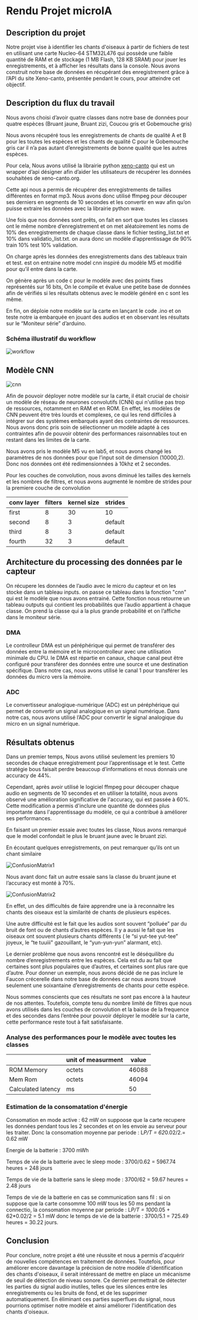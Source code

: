 # Rendu Projet microIA

## Description du projet

Notre projet vise à identifier les chants d'oiseaux à partir de fichiers de test en utilisant une carte Nucleo-64 STM32L476 qui possède une faible quantité de RAM et de stockage (1 MB Flash, 128 KB SRAM) pour jouer les enregistrements, et à afficher les résultats dans la console. Nous avons construit notre base de données en récupérant des enregistrement grâce à l’API du site Xeno-canto, présentée pendant le cours, pour atteindre cet objectif.

## Description du flux du travail

Nous avons choisi d’avoir quatre classes dans notre base de données pour quatre espèces (Bruant jaune, Bruant zizi, Coucou gris et Gobemouche gris)

Nous avons récupéré tous les enregistrements de chants de qualité A et B pour les toutes les espèces et les chants de qualité C pour le Gobemouche gris car il n’a pas autant d’enregistrements de bonne qualité que les autres espèces.

Pour cela, Nous avons utilisé la librairie python [xeno-canto](https://pypi.org/project/xeno-canto/) qui est un wrapper d’api désigner afin d’aider les utilisateurs de récupérer les données souhaitées de xeno-canto.org.

Cette api nous a permis de récupérer des enregistrements de tailles différentes en format mp3. Nous avons donc utilisé ffmpeg pour découper ses derniers en segments de 10 secondes et les convertir en wav afin qu’on puisse extraire les données avec la librairie python wave.

Une fois que nos données sont prêts, on fait en sort que toutes les classes ont le même nombre d’enregistrement et on met aléatoirement les noms de 10% des enregistrements de chaque classe dans le fichier testing_list.txt et 10% dans validatio_list.txt. on aura donc un modèle d’apprentissage de 90% train 10% test 10% validation.

On charge après les données des enregistrements dans des tableaux train et test. est on entraine notre model cnn inspiré du modèle M5 et modifié pour qu’il entre dans la carte.

On génère après un code c pour le modèle avec des points fixes représentés sur 16 bits, On le compile et évalue une petite base de données afin de vérifiés si les résultats obtenus avec le modèle généré en c sont les même.

En fin, on déploie notre modèle sur la carte en lançant le code .ino et on teste notre ia embarquée en jouant des audios et en observant les résultats sur le “Moniteur série” d’arduino.

### Schéma illustratif du workflow

![workflow](images/workflow.png)

## Modèle CNN

![cnn](images/cnn.png)

Afin de pouvoir déployer notre modèle sur la carte, il était crucial de choisir un modèle de réseau de neurones convolutifs (CNN) qui n'utilise pas trop de ressources, notamment en RAM et en ROM. En effet, les modèles de CNN peuvent être très lourds et complexes, ce qui les rend difficiles à intégrer sur des systèmes embarqués ayant des contraintes de ressources. Nous avons donc pris soin de sélectionner un modèle adapté à ces contraintes afin de pouvoir obtenir des performances raisonnables tout en restant dans les limites de la carte.

Nous avons pris le modèle M5 vu en lab5, et nous avons changé les paramètres de nos données pour que l’input soit de dimension (10000,2). Donc nos données ont été redimensionnées à 10khz et 2 secondes.

Pour les couches de convolution, nous avons diminué les tailles des kernels et les nombres de filtres, et nous avons augmenté le nombre de strides pour la premiere couche de convolution

| conv layer | filters | kernel size | strides |
| ---------- | ------- | ----------- | ------- |
| first      | 8       | 30          | 10      |
| second     | 8       | 3           | default |
| third      | 8       | 3           | default |
| fourth     | 32      | 3           | default |

## Architecture du processing des données par le capteur

On récupere les données de l’audio avec le micro du capteur et on les stocke dans un tableau inputs. on passe ce tableau dans la fonction "cnn" qui est le modèle que nous avons entrainé. Cette fonction nous retourne un tableau outputs qui contient les probabilités que l’audio appartient à chaque classe. On prend la classe qui a la plus grande probabilité et on l’affiche dans le moniteur série.

### DMA

Le controlleur DMA est un péréphérique qui permet de transférer des données entre la mémoire et le microcontrolleur avec une utilisation minimale du CPU. le DMA est répartie en canaux, chaque canal peut être configuré pour transférer des données entre une source et une destination spécifique. Dans notre cas, nous avons utilisé le canal 1 pour transférer les données du micro vers la mémoire.

### ADC

Le convertisseur analogique-numérique (ADC) est un péréphérique qui permet de convertir un signal analogique en un signal numérique. Dans notre cas, nous avons utilisé l’ADC pour convertir le signal analogique du micro en un signal numérique.

## Résultats obtenus

Dans un premier temps, Nous avons utilisé seulement les premiers 10 secondes de chaque enregistrement pour l’apprentissage et le test. Cette stratégie bous faisait perdre beaucoup d’informations et nous donnais une accuracy de 44%.

Cependant, après avoir utilisé le logiciel ffmpeg pour découper chaque audio en segments de 10 secondes et en utiliser la totalité, nous avons observé une amélioration significative de l'accuracy, qui est passée à 60%. Cette modification a permis d'inclure une quantité de données plus importante dans l'apprentissage du modèle, ce qui a contribué à améliorer ses performances.

En faisant un premier essaie avec toutes les classe, Nous avons remarqué que le model confondait le plus le bruant jaune avec le bruant zizi.

En écoutant quelques enregistrements, on peut remarquer qu’ils ont un chant similaire

![ConfusionMatrix1](images/ConfusionMatrix1.png)

Nous avant donc fait un autre essaie sans la classe du bruant jaune et l’accuracy est monté à 70%.

![ConfusionMatrix2](images/ConfusionMatrix2.png)

En effet, un des difficultés de faire apprendre une ia à reconnaitre les chants des oiseaux est la similarité de chants de plusieurs espèces.

Une autre difficulté est le fait que les audios sont souvent “polluée” par du bruit de font ou de chants d’autres espèces. Il y a aussi le fait que les oiseaux ont souvent plusieurs chants différents ( le “si yut-tee yut-tee” joyeux, le “te tuuiii" gazouillant, le “yun-yun-yun” alarmant, etc).

Le dernier problème que nous avons rencontré est le déséquilibre du nombre d’enregistrements entre les espèces. Cela est du au fait que certaines sont plus populaires que d’autres, et certaines sont plus rare que d’autre. Pour donner un exemple, nous avons décidé de ne pas inclure le Faucon crécerelle dans notre base de données car nous avons trouvé seulement une soixantaine d’enregistrements de chants pour cette espèce.

Nous sommes conscients que ces résultats ne sont pas encore à la hauteur de nos attentes. Toutefois, compte tenu du nombre limité de filtres que nous avons utilisés dans les couches de convolution et la baisse de la frequence et des secondes dans l’entrée pour pouvoir déployer le modèle sur la carte, cette performance reste tout à fait satisfaisante.

### Analyse des performances pour le modèle avec toutes les classes

|                    | unit of measurment | value |
| ------------------ | ------------------ | ----- |
| ROM Memory         | octets             | 46088 |
| Mem Rom            | octets             | 46094 |
| Calculated latency | ms                 | 50    |

### Estimation de la consomatation d'énergie

Consomation en mode active : 62 mW
on suppoose que la carte recupere les données pendant tous les 2 secondes et on les envoie au serveur pour les traiter. Donc la consomation moyenne par periode : L*P/T = 62*0.02/2.= 0.62 mW

Energie de la batterie : 3700 mWh

Temps de vie de la batterie avec le sleep mode : 3700/0.62 = 5967.74 heures = 248 jours

Temps de vie de la batterie sans le sleep mode : 3700/62 = 59.67 heures = 2.48 jours

Temps de vie de la batterie en cas se communication sans fil : si on suppose que la carte consomme 100 mW tous les 50 ms pendant la connectio, la consomation moyenne par periode : L*P/T = 100*0.05 + 62\*0.02/2 = 5.1 mW
donc le temps de vie de la batterie : 3700/5.1 = 725.49 heures = 30.22 jours.

## Conclusion

Pour conclure, notre projet a été une réussite et nous a permis d'acquérir de nouvelles compétences en traitement de données. Toutefois, pour améliorer encore davantage la précision de notre modèle d'identification des chants d'oiseaux, il serait intéressant de mettre en place un mécanisme de seuil de détection de niveau sonore. Ce dernier permettrait de détecter les parties du signal audio inutiles, telles que les silences entre les enregistrements ou les bruits de fond, et de les supprimer automatiquement. En éliminant ces parties superflues du signal, nous pourrions optimiser notre modèle et ainsi améliorer l'identification des chants d'oiseaux.
